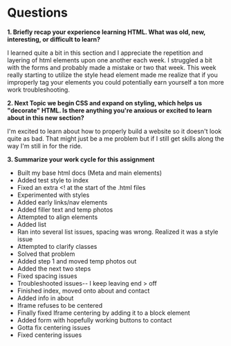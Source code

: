# Questions
**1. Briefly recap your experience learning HTML. What was old, new, interesting, or difficult to learn?**

I learned quite a bit in this section and I appreciate the repetition and layering of html elements upon one another each week. I struggled a bit with the forms and probably made a mistake or two that week. This week really starting to utilize the style head element made me realize that if you improperly tag your elements you could potentially earn yourself a ton more work troubleshooting.

**2. Next Topic we begin CSS and expand on styling, which helps us "decorate" HTML. Is there anything you're anxious or excited to learn about in this new section?**

I'm excited to learn about how to properly build a website so it doesn't look quite as bad. That might just be a me problem but if I still get skills along the way I'm still in for the ride.

**3. Summarize your work cycle for this assignment**

- Built my base html docs (Meta and main elements)
- Added test style to index
- Fixed an extra <! at the start of the .html files
- Experimented with styles
- Added early links/nav elements
- Added filler text and temp photos
- Attempted to align elements
- Added list
- Ran into several list issues, spacing was wrong. Realized it was a style issue
- Attempted to clarify classes
- Solved that problem
- Added step 1 and moved temp photos out
- Added the next two steps
- Fixed spacing issues
- Troubleshooted issues-- I keep leaving end > off
- Finished index, moved onto about and contact
- Added info in about
- Iframe refuses to be centered
- Finally fixed Iframe centering by adding it to a block element
- Added form with hopefully working buttons to contact
- Gotta fix centering issues
- Fixed centering issues
